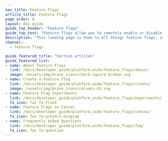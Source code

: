 ```yaml
---
nav_title: Feature Flags
article_title: Feature Flags
page_order: 8
layout: dev_guide
guide_top_header: "Feature Flags"
guide_top_text: "Feature flags allow you to remotely enable or disable functionality for a selection of users. Importantly, they let you turn a feature on and off in production without additional code deployment or app store updates. This allows you to safely roll out new features with confidence."
description: "This landing page is home to all things feature flags, including articles on how to create feature flags, and use cases."
channel:
  - feature flags

guide_featured_title: "Section articles"
guide_featured_list:
- name: About Feature Flags
  link: /docs/developer_guide/platform_wide/feature_flags/about/
  image: /assets/img/braze_icons/check-square-broken.svg
- name: Create a Feature Flag
  link: /docs/developer_guide/platform_wide/feature_flags/create/
  image: /assets/img/braze_icons/columns-01.svg
- name: Feature Flag Experiments
  link: /docs/developer_guide/platform_wide/feature_flags/experiments/
  fa_icon: fas fa-flask
- name: Feature Flags in Canvas
  link: /docs/developer_guide/platform_wide/feature_flags/canvas/
  fa_icon: fas fa-project-diagram
- name: Frequently Asked Questions
  link: /docs/developer_guide/platform_wide/feature_flags/faq/
  fa_icon: fas fa-question
---
```


<br><br>
